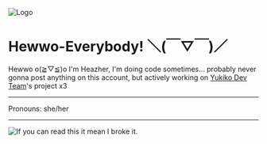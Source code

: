 ![Logo](https://i.pinimg.com/originals/50/86/93/508693174bfbdbcc9641c5b45bf46b07.jpg) 
# Hewwo-Everybody! ＼(￣▽￣)／
Hewwo o(≧▽≦)o I'm Heazher, I'm doing code sometimes... probably never gonna post anything on this account, but actively working on [Yukiko Dev Team](https://github.com/Yukiko-Dev-Team)'s project x3 
______________________________________
Pronouns: she/her
______________________________________
![If you can read this it mean I broke it.](https://placewaifu.com/image/600)
